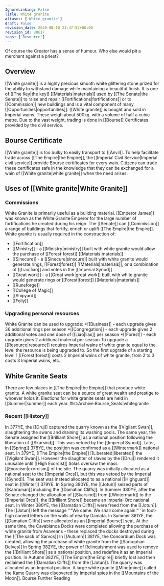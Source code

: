 ```yaml
---
IgnoreLinking: False
Title: White granite
aliases: ['White_granite']
draft: False
revision_date: 2020-08-10 21:47:52+00:00
revision_id: 80617
tags: ['Resource']
---
```


Of course the Creator has a sense of humour. Who else would pit a merchant against a priest?
## Overview
[[White granite]] is a highly precious smooth white glittering stone prized for the ability to withstand damage while maintaining a beautiful finish. It is one of [[The Key|the key]] [[Materials|materials]] used by [[The Senate|the Senate]] to raise and repair [[Fortifications|fortifications]] or to [[Commission]] new buildings and is a vital component of many [[Opportunities|opportunities]].
[[White granite]] is bought and sold in Imperial wains. These weigh about 500kg, with a volume of half a cubic metre. Due to the vast weight, trading is done in [[Bourse]] Certificates provided by the civil service.
## Bourse Certificate
[[White granite]] is too bulky to easily transport to [[Anvil]]. To help facilitate trade across [[The Empire|the Empire]], the [[Imperial Civil Service|Imperial civil service]] provide Bourse certificates for every wain. Citizens can trade these certificates safe in the knowledge that they can be exchanged for a wain of [[White granite|white granite]] when the need arises.
## Uses of [[White granite|White Granite]]
### Commissions
White Granite is primarily useful as a building material. [[Emperor James]] was known as the White Granite Emperor for the large number of fortifications he created during his reign. 
The [[Senate]] can [[Commission]] a range of buildings that fortify, enrich or uplift [[The Empire|the Empire]]. White granite is usually required in the construction of:
* [[Fortification]] 
* [[Ministry]] - a [[Ministry|ministry]] built with white granite would allow the purchase of [[Forest|forest]] [[Materials|materials]]
* [[Sinecure]]  - a [[Sinecure|sinecure]] built with white granite would generate rings, [[Forest|forest]] [[Materials|materials]], or a combination of [[Liao|liao]] and votes in the [[Imperial Synod]]
* [[Great work]] - a [[Great work|great work]] built with white granite would generate rings or [[Forest|forest]] [[Materials|materials]]
* [[Runeforge]]
* [[College of Magic]]
* [[Shipyard]]
* [[Folly]]
### Upgrading personal resources
White Granite can be used to upgrade:
*[[Business]] - each upgrade gives 36 additional rings per season
*[[Congregation]] - each upgrade gives 2 additional votes and one dose of [[Liao|liao]] per season
*[[Forest]] - each upgrade gives 2 additional material per season
To upgrade a [[Resource|resource]] requires Imperial wains of white granite equal to the level the resource is being upgraded to. So the first upgrade of a starting level 1 [[Forest|forest]] costs 2 Imperial wains of white granite, from 2 to 3 costs 3 Imperial wains, etc.
## White Granite Seats
There are few places in [[The Empire|the Empire]] that produce white granite. A white granite seat can be a source of great wealth and prestige to whoever holds it. 
Elections for white granite seats are held in [[Summer|summer]] each year.
#lst:Archive:Bourse_Seats|whitegranite
### Recent [[History]]
In 377YE, the [[Druj]] captured the quarry known as the [[Vigilant Swan]], slaughtering the swans and draining its washing pools.  The same year, the Senate assigned the [[Brilliant Shore]] as a national position following the liberation of [[Skarsind]]. This was vetoed by the [[Imperial Synod]]. Later, in [[Spring]] 378YE, the position was confirmed as a [[Wintermark]] national seat. 
In 379YE, [[The Empire|the Empire]] [[Liberated|liberated]] the [[Vigilant Swan]]. However the slaughter of slaves by the [[Druj]] rendered it unusable until [[High Exorcist]] Solas oversaw the mass [[Exorcism|exorcism]] of the site. The quarry was initially allocated as a national seat to the [[Imperial Orcs]], but this was vetoed by the Imperial [[Synod]]. The seat was instead allocated to as a national [[Highguard]] seat in [[Winter]] 379YE. 
In Spring 380YE, the [[Jotun]] seized parts of [[Kahraman]] including the [[Damatian Cliffs]]. 
In Summer 380YE, after the Senate changed the allocation of [[Skarsind]] from [[Wintermark]] to the [[Imperial Orcs]], the [[Brilliant Shore]] became an Imperial Orc national seat. 
In Winter 380YE, the [[Damatian Cliffs]] were freed from the [[Jotun]]. The [[Jotun]] left the message ''"We came. We shall come again."'' in foot-high carved letters on the walls of nearby Damata. 
In Summer 381YE, the [[Damatian Cliffs]] were allocated as an [[Imperial Bourse]] seat. At the same time, the Cavabianca Docks were completed allowing the purchase of white granite from Asaveans - these replaced the docks destroyed during the [[The sack of Sarvos]]
In [[Autumn]] 381YE, the Concordium Dock was created, allowing the purchase of white granite from the [[Sarcophan Delves]]
In Spring 382YE, the power of Relinquishment was used to remove the [[Brilliant Shore]] as a national position, and redefine it as an Imperial position. 
In Autumn 382YE, [[The Empire|the Empire]] briefly lost and then reclaimed the [[Damatian Cliffs]] from the [[Jotun]]. The quarry was allocated as an Imperial position. A large white granite [[Mine|mine]] called the Kame Quarry was discovered by Imperial spies in the [[Mountains of the Moon]].
Bourse Further Reading